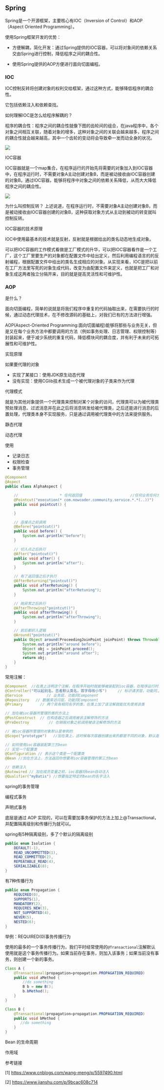 ## Spring

Spring是一个开源框架，主要核心有IOC（Inversion of Control）和AOP（Aspect Oriented Programming）。

使用Spring框架开发的优势：

- 方便解耦，简化开发：通过Spring提供的IOC容器，可以将对象间的依赖关系交由Spring进行控制，降低程序之间的耦合性。

- 使用Spring提供的AOP方便进行面向切面编程。

### IOC

IOC控制反转将创建对象的权利交给框架，通过这种方式，能够降低程序的耦合性。

它包括依赖注入和依赖查找。

如何理解IOC是怎么给程序解耦的？

程序的耦合性：程序之间的耦合性就像下图的齿轮间的组合，在java程序中，各个对象之间相互关联，随着对象的增多，这种对象之间的关联会越来越多，程序之间的耦合性就会越来越高，其中一个齿轮的变动将会导致牵一发而动全身的状况。

<img src="https://pic002.cnblogs.com/images/2011/230454/2011052709382686.jpg"></img>

IOC容器

IOC容器就是一个map集合，在程序运行的开始先将需要的对象加入到IOC容器中，在程序运行时，不需要对象A主动创建对象B，而是被动接收由IOC容器创建的对象B。通过IOC容器，能够将程序中对象之间的依赖关系降低，从而大大降低程序之间的耦合性。

<img src="https://pic002.cnblogs.com/images/2011/230454/2011052709391014.jpg">

为什么叫控制反转？
上述说道，在程序运行时，不需要对象A主动创建对象B，而是被动接收由IOC容器创建的对象B，这种获取对象方式从主动到被动的转变就叫控制反转。

IOC容器的技术原理

IOC中使用最基本的技术就是反射，反射就是根据给出的类名动态地生成对象。

可以把IOC容器的工作模式看做是工厂模式的升华，可以把IOC容器看作是一个工厂，这个工厂里要生产的对象都在配置文件中给出定义，然后利用编程语言的的反射编程，根据配置文件中给出的类名生成相应的对象。从实现来看，IOC是把以前在工厂方法里写死的对象生成代码，改变为由配置文件来定义，也就是把工厂和对象生成这两者独立分隔开来，目的就是提高灵活性和可维护性。

### AOP

是什么？

面向切面编程，简单的说就是将我们程序中重复的代码抽取出来，在需要执行的时候，通过动态代理技术，在不修改源码的基础上，对我们已有的方法进行增强。

AOP(Aspect-Oriented Programming:面向切面编程)能够将那些与业务无关，但是又在每个业务方法中都要调用的方法（例如事务处理、日志管理、权限控制等）封装起来，便于减少系统的重复代码，降低模块间的耦合度，并有利于未来的可拓展性和可维护性。

实现原理

如果要代理的对象

- 实现了某接口：使用JDK原生动态代理
- 没有实现：使用CGlib技术生成一个被代理对象的子类来作为代理

代理模式

就是为其他对象提供一个代理类来控制对某个对象的访问，代理类可以为被代理类预处理消息、过滤消息并在此之后将消息转发给被代理类，之后还能进行消息的后置处理，代理类本身不实现服务，只是通过调用被代理类中的方法来提供服务。

静态代理

动态代理

使用

- 记录日志
- 权限检查
- 事务管理

```java
@Component
@Aspect
public class AlphaAspect {

    //                   * 任何返回值                      //任何业务任何方法任何参数列表
    @Pointcut("execution(* com.nowcoder.community.service.*.*(..))")
    public void pointcut() {

    }

    // 连接点之前调用
    @Before("pointcut()")
    public void before() {
        System.out.println("before");
    }

    // 切入点之后执行
    @After("pointcut()")
    public void after() {
        System.out.println("after");
    }

    // 有了返回值之后才执行
    @AfterReturning("pointcut()")
    public void afterRetuning() {
        System.out.println("afterRetuning");
    }

    // 抛异常之后执行
    @AfterThrowing("pointcut()")
    public void afterThrowing() {
        System.out.println("afterThrowing");
    }

    // 前后都织入逻辑
    @Around("pointcut()")
    public Object around(ProceedingJoinPoint joinPoint) throws Throwable {
        System.out.println("around before");
        Object obj = joinPoint.proceed();
        System.out.println("around after");
        return obj;
    }
}
```

常用注解：

```java 
@Component  //在类上注明这个注解，在程序开始时就能够被装配到ioc容器，在程序运行时就能被ioc容器所管理
@Controller("可以起别名，否者默认类名，首字母改小写")     // 标识请求层，功能同上
@Service           // 业务层，功能同Component
@Repository   // 数据库访问层，功能同Component
@Primary        // 两个具有相同名字的类，在类上加了该注解就能优先使用该类

// 加在被ioc容器所管理的类的方法上
@PostConstruct  // 在构造器之后调用被该注解修饰的方法
@PreDestroy			// 在销毁对象之前调用被该注解修饰的方法

// 被ioc容器所管理的对象默认是单例的
@Scope("prototype")   //加在类上，这时候每次容器创建出来的都是不同的对象，默认是singleton,即单例的。

// 如何使用ioc容器装配第三方bean
// 实现一个配置类
@Configuration // 表示这个类是一个配置类
@Bean //加在方法上，方法返回你想要用ioc容器管理的第三方bean

// 依赖注入
@Autowired // 加在成员变量之前，ioc容器将bean自动注入
@Qualifier("myBatis") //想要指定特定的bean的名字注入
```

spring的事务管理

编程式事务

声明式事务

底层是通过 AOP 实现的，可以在需要加事务保护的方法上加上@Transactional，并配置隔离级别和传播行为就可以。

spring有5种隔离级别，多了个默认的隔离级别

```java
public enum Isolation {
    DEFAULT(-1),
    READ_UNCOMMITTED(1),
    READ_COMMITTED(2),
    REPEATABLE_READ(4),
    SERIALIZABLE(8);
}
```

有7种传播行为

```java
public enum Propagation {
    REQUIRED(0),
    SUPPORTS(1),
    MANDATORY(2),
    REQUIRES_NEW(3),
    NOT_SUPPORTED(4),
    NEVER(5),
    NESTED(6);
}
```

举例：REQUIRED(0)事务传播行为

使用的最多的一个事务传播行为，我们平时经常使用的`@Transactional`注解默认使用就是这个事务传播行为。如果当前存在事务，则加入该事务；如果当前没有事务，则创建一个新的事务。

```java
Class A {
    @Transactional(propagation=propagation.PROPAGATION_REQUIRED)
    public void aMethod {
        //do something
        B b = new B();
        b.bMethod();
    }
}

Class B {
    @Transactional(propagation=propagation.PROPAGATION_REQUIRED)
    public void bMethod {
       //do something
    }
}
```

Bean 的生命周期

作用域

参考链接

[1] https://www.cnblogs.com/wang-meng/p/5597490.html

[2] https://www.jianshu.com/p/9bcac608c714